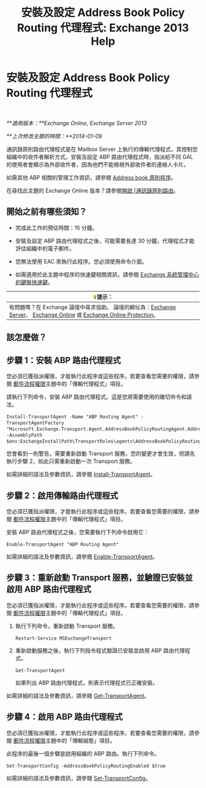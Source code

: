 ﻿---
title: '安裝及設定 Address Book Policy Routing 代理程式: Exchange 2013 Help'
TOCTitle: 安裝及設定 Address Book Policy Routing 代理程式
ms:assetid: 20e8a43d-4508-4388-a2c9-aa3073593cc2
ms:mtpsurl: https://technet.microsoft.com/zh-tw/library/JJ907308(v=EXCHG.150)
ms:contentKeyID: 51409165
ms.date: 05/21/2018
mtps_version: v=EXCHG.150
ms.translationtype: MT
---

# 安裝及設定 Address Book Policy Routing 代理程式

 

_**適用版本：**Exchange Online, Exchange Server 2013_

_**上次修改主題的時間：**2014-01-09_

通訊錄原則路由代理程式是在 Mailbox Server 上執行的傳輸代理程式，其控制您組織中的收件者解析方式。安裝及設定 ABP 路由代理程式時，指派給不同 GAL 的使用者會顯示為外部收件者，因為他們不能檢視外部收件者的連絡人卡片。

如需其他 ABP 相關的管理工作資訊，請參閱 [Address book 原則程序](address-book-policy-procedures-exchange-2013-help.md)。

在尋找此主題的 Exchange Online 版本？請參閱[開啟 \[通訊錄原則路由](https://technet.microsoft.com/zh-tw/library/jj891095\(v=exchg.150\))。

## 開始之前有哪些須知？

  - 完成此工作的預估時間：15 分鐘。

  - 安裝及設定 ABP 路由代理程式之後，可能需要長達 30 分鐘，代理程式才能評估組織中的電子郵件。

  - 您無法使用 EAC 來執行此程序。您必須使用命令介面。

  - 如需適用於此主題中程序的快速鍵相關資訊，請參閱 [Exchange 系統管理中心的鍵盤快速鍵](keyboard-shortcuts-in-the-exchange-admin-center-exchange-online-protection-help.md)。

<table>
<thead>
<tr class="header">
<th><img src="images/Bb124558.tip(EXCHG.150).gif" title="提示" alt="提示" />提示：</th>
</tr>
</thead>
<tbody>
<tr class="odd">
<td>有問題嗎？在 Exchange 論壇中尋求協助。 論壇的網址為：<a href="https://go.microsoft.com/fwlink/p/?linkid=60612">Exchange Server</a>、 <a href="https://go.microsoft.com/fwlink/p/?linkid=267542">Exchange Online</a> 或 <a href="https://go.microsoft.com/fwlink/p/?linkid=285351">Exchange Online Protection</a>。</td>
</tr>
</tbody>
</table>


## 該怎麼做？

## 步驟 1：安裝 ABP 路由代理程式

您必須已獲指派權限，才能執行此程序或這些程序。若要查看您需要的權限，請參閱 [郵件流程權限](mail-flow-permissions-exchange-2013-help.md)主題中的「傳輸代理程式」項目。

請執行下列命令，安裝 ABP 路由代理程式。這是您將需要使用的確切命令和語法。

    Install-TransportAgent -Name "ABP Routing Agent" -TransportAgentFactory "Microsoft.Exchange.Transport.Agent.AddressBookPolicyRoutingAgent.AddressBookPolicyRoutingAgentFactory" -AssemblyPath $env:ExchangeInstallPath\TransportRoles\agents\AddressBookPolicyRoutingAgent\Microsoft.Exchange.Transport.Agent.AddressBookPolicyRoutingAgent.dll

您會看到一則警告，需要重新啟動 Transport 服務，您的變更才會生效，但請先執行步驟 2，如此只需重新啟動一次 Transport 服務。

如需詳細的語法及參數資訊，請參閱 [Install-TransportAgent](https://technet.microsoft.com/zh-tw/library/aa997998\(v=exchg.150\))。

## 步驟 2：啟用傳輸路由代理程式

您必須已獲指派權限，才能執行此程序或這些程序。若要查看您需要的權限，請參閱 [郵件流程權限](mail-flow-permissions-exchange-2013-help.md)主題中的「傳輸代理程式」項目。

安裝 ABP 路由代理程式之後，您需要執行下列命令啟用它：

    Enable-TransportAgent "ABP Routing Agent"

如需詳細的語法及參數資訊，請參閱 [Enable-TransportAgent](https://technet.microsoft.com/zh-tw/library/bb124921\(v=exchg.150\))。

## 步驟 3：重新啟動 Transport 服務，並驗證已安裝並啟用 ABP 路由代理程式

您必須已獲指派權限，才能執行此程序或這些程序。若要查看您需要的權限，請參閱 [郵件流程權限](mail-flow-permissions-exchange-2013-help.md)主題中的「傳輸代理程式」項目。

1.  執行下列命令，重新啟動 Transport 服務。
    
        Restart-Service MSExchangeTransport

2.  重新啟動服務之後，執行下列指令程式驗證已安裝並啟用 ABP 路由代理程式。
    
        Get-TransportAgent
    
    如果列出 ABP 路由代理程式，則表示代理程式已正確安裝。

如需詳細的語法及參數資訊，請參閱 [Get-TransportAgent](https://technet.microsoft.com/zh-tw/library/bb123536\(v=exchg.150\))。

## 步驟 4：啟用 ABP 路由代理程式

您必須已獲指派權限，才能執行此程序或這些程序。若要查看您需要的權限，請參閱 [郵件流程權限](mail-flow-permissions-exchange-2013-help.md)主題中的「傳輸組態」項目。

此程序的最後一個步驟是啟用組織的 ABP 路由。執行下列命令。

    Set-TransportConfig -AddressBookPolicyRoutingEnabled $true

如需詳細的語法及參數資訊，請參閱 [Set-TransportConfig](https://technet.microsoft.com/zh-tw/library/bb124151\(v=exchg.150\))。

